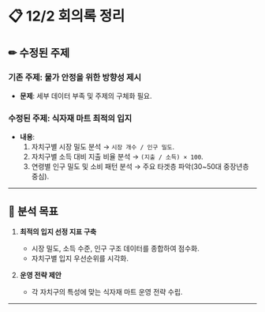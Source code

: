 # 📋 12/2 회의록 정리

## ✏ 수정된 주제
### **기존 주제**: **물가 안정을 위한 방향성 제시**
- **문제**: 세부 데이터 부족 및 주제의 구체화 필요.

### **수정된 주제**: **식자재 마트 최적의 입지**

- **내용**:
  1. 자치구별 시장 밀도 분석 → `시장 개수 / 인구 밀도`.
  2. 자치구별 소득 대비 지출 비율 분석 → `(지출 / 소득) × 100`.
  3. 연령별 인구 밀도 및 소비 패턴 분석 → 주요 타겟층 파악(30~50대 중장년층 중심).

---

## 📌 분석 목표
1. **최적의 입지 선정 지표 구축**
   - 시장 밀도, 소득 수준, 인구 구조 데이터를 종합하여 점수화.
   - 자치구별 입지 우선순위를 시각화.

2. **운영 전략 제안**
   - 각 자치구의 특성에 맞는 식자재 마트 운영 전략 수립.

---